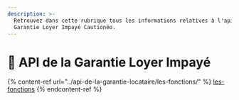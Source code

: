 ```yaml
---
description: >-
  Retrouvez dans cette rubrique tous les informations relatives à l'api des
  Garantie Loyer Impayé Cautionéo.
---
```


# 🔐 API de la Garantie Loyer Impayé

{% content-ref url="../api-de-la-garantie-locataire/les-fonctions/" %}
[les-fonctions](../api-de-la-garantie-locataire/les-fonctions/)
{% endcontent-ref %}
